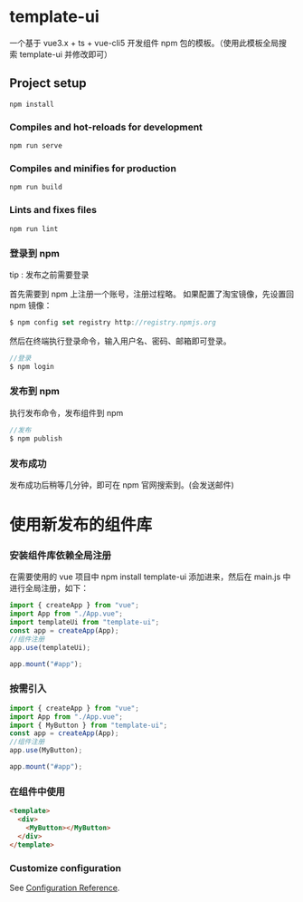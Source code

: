 # template-ui

一个基于 vue3.x + ts + vue-cli5 开发组件 npm 包的模板。（使用此模板全局搜索 template-ui 并修改即可）

## Project setup

```
npm install
```

### Compiles and hot-reloads for development

```
npm run serve
```

### Compiles and minifies for production

```
npm run build
```

### Lints and fixes files

```
npm run lint
```

### 登录到 npm

tip : 发布之前需要登录

首先需要到 npm 上注册一个账号，注册过程略。
如果配置了淘宝镜像，先设置回 npm 镜像：

```js
$ npm config set registry http://registry.npmjs.org
```

然后在终端执行登录命令，输入用户名、密码、邮箱即可登录。

```js
//登录
$ npm login
```

### 发布到 npm

执行发布命令，发布组件到 npm

```js
//发布
$ npm publish
```

### 发布成功

发布成功后稍等几分钟，即可在 npm 官网搜索到。(会发送邮件)

# 使用新发布的组件库

### 安装组件库依赖全局注册

在需要使用的 vue 项目中 npm install template-ui 添加进来，然后在 main.js 中进行全局注册，如下：

```js
import { createApp } from "vue";
import App from "./App.vue";
import templateUi from "template-ui";
const app = createApp(App);
//组件注册
app.use(templateUi);

app.mount("#app");
```

### 按需引入

```js
import { createApp } from "vue";
import App from "./App.vue";
import { MyButton } from "template-ui";
const app = createApp(App);
//组件注册
app.use(MyButton);

app.mount("#app");
```

### 在组件中使用

```html
<template>
  <div>
    <MyButton></MyButton>
  </div>
</template>
```

### Customize configuration

See [Configuration Reference](https://cli.vuejs.org/config/).
